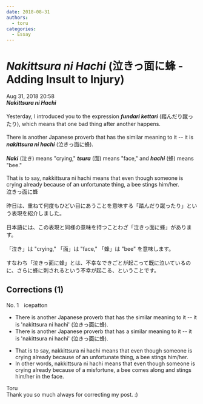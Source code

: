```yaml
---
date: 2018-08-31
authors:
  - toru
categories:
  - Essay
---
```


<h1 id="subject_show"><strong><em>Nakittsura ni Hachi</strong></em> (泣きっ面に蜂 - Adding Insult to Injury)</h1>
<div class="date">Aug 31, 2018 20:58</div>
<div id="post"><div id="body_show_ori">
<strong><em>Nakittsura ni Hachi</strong></em><br/><br/>Yesterday, I introduced you to the expression <strong><em>fundari kettari</em></strong> (踏んだり蹴ったり), which means that one bad thing after another happens.<br/><br/>There is another Japanese proverb that has the similar meaning to it -- it is <strong><em>nakittsura ni hachi</em></strong> (泣きっ面に蜂).<br/><br/><strong><em>Naki</em></strong> (泣き) means "crying," <strong><em>tsura</em></strong> (面) means "face," and <strong><em>hachi</em></strong> (蜂) means "bee."<br/><br/>That is to say, nakkittsura ni hachi means that even though someone is crying already because of an unfortunate thing, a bee stings him/her.
</div></div>

<!-- more -->

<div id="post_ja"><div id="body_show_mo">
泣きっ面に蜂<br/><br/>昨日は、重ねて何度もひどい目にあうことを意味する「踏んだり蹴ったり」という表現を紹介しました。<br/><br/>日本語には、この表現と同様の意味を持つことわざ「泣きっ面に蜂」があります。<br/><br/>「泣き」は "crying," 「面」は "face," 「蜂」は "bee" を意味します。<br/><br/>すなわち「泣きっ面に蜂」とは、不幸なできごとが起こって既に泣いているのに、さらに蜂に刺されるという不幸が起こる、ということです。
</div></div>

## Corrections (1)
<div id="block"><div class="first_name"> No. 1　<span class="just_name">icepatton</span></div><div id="block2">
<ul class="correction_field">
<li class="incorrect">There is another Japanese proverb that has the similar meaning to it -- it is 'nakittsura ni hachi' (泣きっ面に蜂).</li>
<li class="corrected correct">
There is another Japanese proverb that has <span class="f_red">a </span>similar meaning <span class="sline">to it</span> -- it is 'nakittsura ni hachi' (泣きっ面に蜂).
</li>
</ul>
<ul class="correction_field">
<li class="incorrect">That is to say, nakkittsura ni hachi means that even though someone is crying already because of an unfortunate thing, a bee stings him/her.</li>
<li class="corrected correct">
<span class="f_blue">In other words</span>, <span class="sline">nakkittsura ni hachi means that</span> even though someone is crying already because of <span class="f_blue">a misfortune</span>, a bee <span class="f_blue">comes along and </span>stings him/her <span class="f_blue">in the face</span>.
</li>
</ul>
</div><div class="name"><span class="just_name">Toru</span><br>
Thank you so much always for correcting my post. :)
</div>
</div>
